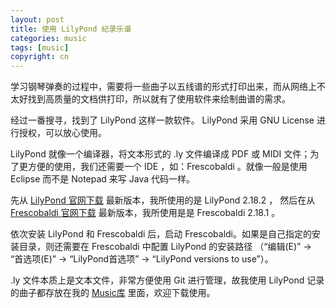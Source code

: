 ```yaml
---
layout: post
title: 使用 LilyPond 纪录乐谱
categories: music
tags: [music]
copyright: cn
---
```


学习钢琴弹奏的过程中，需要将一些曲子以五线谱的形式打印出来，而从网络上不太好找到高质量的文档供打印，所以就有了使用软件来绘制曲谱的需求。

经过一番搜寻，找到了 LilyPond 这样一款软件。 LilyPond 采用 GNU License 进行授权，可以放心使用。

LilyPond 就像一个编译器，将文本形式的 .ly 文件编译成 PDF 或 MIDI 文件；为了更方便的使用，我们还需要一个 IDE ，如：Frescobaldi 。就像一般是使用 Eclipse 而不是 Notepad 来写 Java 代码一样。

先从 [LilyPond 官网下载](http://lilypond.org/download.html) 最新版本，我所使用的是 LilyPond 2.18.2 ，
然后在从 [Frescobaldi 官网下载](http://www.frescobaldi.org/download) 最新版本，我所使用是是 Frescobaldi 2.18.1 。

依次安装 LilyPond 和 Frescobaldi 后，启动 Frescobaldi。如果是自己指定的安装目录，则还需要在 Frescobaldi 中配置 LilyPond 的安装路径 （“编辑(E)” -> “首选项(E)” -> “LilyPond首选项” -> “LilyPond versions to use”）。

.ly 文件本质上是文本文件，非常方便使用 Git 进行管理，故我使用 LilyPond 记录的曲子都存放在我的 [Music库](https://github.com/fanhongtao/music) 里面，欢迎下载使用。
